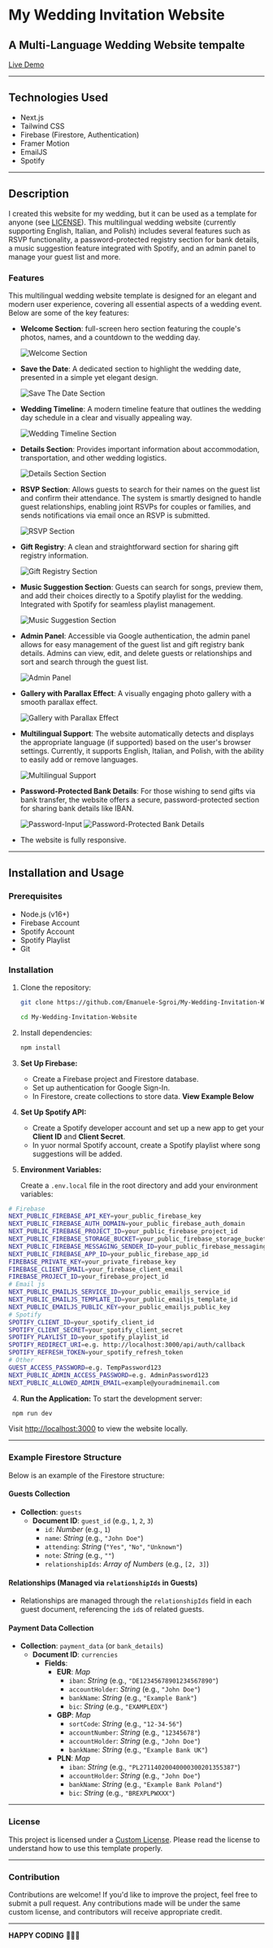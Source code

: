 # My Wedding Invitation Website

## A Multi-Language Wedding Website tempalte

[Live Demo](https://www.karolinaemanuele.com/)

---

## Technologies Used

- Next.js
- Tailwind CSS
- Firebase (Firestore, Authentication)
- Framer Motion
- EmailJS
- Spotify

---

## Description

I created this website for my wedding, but it can be used as a template for anyone (see [LICENSE](./LICENSE.md)). This multilingual wedding website (currently supporting English, Italian, and Polish) includes several features such as RSVP functionality, a password-protected registry section for bank details, a music suggestion feature integrated with Spotify, and an admin panel to manage your guest list and more.

### Features

This multilingual wedding website template is designed for an elegant and modern user experience, covering all essential aspects of a wedding event. Below are some of the key features:

- **Welcome Section**: full-screen hero section featuring the couple's photos, names, and a countdown to the wedding day.

  ![Welcome Section](./public/screenshots/welcome.png)

- **Save the Date**: A dedicated section to highlight the wedding date, presented in a simple yet elegant design.

  ![Save The Date Section](./public/screenshots/savethedate.png)

- **Wedding Timeline**: A modern timeline feature that outlines the wedding day schedule in a clear and visually appealing way.

  ![Wedding Timeline Section](./public/screenshots/timeline.png)

- **Details Section**: Provides important information about accommodation, transportation, and other wedding logistics.

  ![Details Section Section](./public/screenshots/details.png)

- **RSVP Section**: Allows guests to search for their names on the guest list and confirm their attendance. The system is smartly designed to handle guest relationships, enabling joint RSVPs for couples or families, and sends notifications via email once an RSVP is submitted.

  ![RSVP Section](./public/screenshots/rsvp.png)

- **Gift Registry**: A clean and straightforward section for sharing gift registry information.

  ![Gift Registry Section](./public/screenshots/registry.png)

- **Music Suggestion Section**: Guests can search for songs, preview them, and add their choices directly to a Spotify playlist for the wedding. Integrated with Spotify for seamless playlist management.

  ![Music Suggestion Section](./public/screenshots/spotify.png)

- **Admin Panel**: Accessible via Google authentication, the admin panel allows for easy management of the guest list and gift registry bank details. Admins can view, edit, and delete guests or relationships and sort and search through the guest list.

  ![Admin Panel](./public/screenshots/admin.png)

- **Gallery with Parallax Effect**: A visually engaging photo gallery with a smooth parallax effect.

  ![Gallery with Parallax Effect](./public/screenshots/animation.png)

- **Multilingual Support**: The website automatically detects and displays the appropriate language (if supported) based on the user's browser settings. Currently, it supports English, Italian, and Polish, with the ability to easily add or remove languages.

  ![Multilingual Support](./public/screenshots/multilingual.png)

- **Password-Protected Bank Details**: For those wishing to send gifts via bank transfer, the website offers a secure, password-protected section for sharing bank details like IBAN.

  ![Password-Input](./public/screenshots/password.png)
  ![Password-Protected Bank Details](./public/screenshots/bank.png)

- The website is fully responsive.

---

## Installation and Usage

### Prerequisites

- Node.js (v16+)
- Firebase Account
- Spotify Account
- Spotify Playlist
- Git

### Installation

1. Clone the repository:

   ```bash
   git clone https://github.com/Emanuele-Sgroi/My-Wedding-Invitation-Website.git

   ```

   ```bash
   cd My-Wedding-Invitation-Website

   ```

2. Install dependencies:

   ```bash
   npm install

   ```

3. **Set Up Firebase:**

   - Create a Firebase project and Firestore database.
   - Set up authentication for Google Sign-In.
   - In Firestore, create collections to store data. **View Example Below**

4. **Set Up Spotify API:**

   - Create a Spotify developer account and set up a new app to get your **Client ID** and **Client Secret**.
   - In yuor normal Spotify account, create a Spotify playlist where song suggestions will be added.

5. **Environment Variables:**

   Create a `.env.local` file in the root directory and add your environment variables:

```bash
# Firebase
NEXT_PUBLIC_FIREBASE_API_KEY=your_public_firebase_key
NEXT_PUBLIC_FIREBASE_AUTH_DOMAIN=your_public_firebase_auth_domain
NEXT_PUBLIC_FIREBASE_PROJECT_ID=your_public_firebase_project_id
NEXT_PUBLIC_FIREBASE_STORAGE_BUCKET=your_public_firebase_storage_bucket
NEXT_PUBLIC_FIREBASE_MESSAGING_SENDER_ID=your_public_firebase_messaging_sender_id
NEXT_PUBLIC_FIREBASE_APP_ID=your_public_firebase_app_id
FIREBASE_PRIVATE_KEY=your_private_firebase_key
FIREBASE_CLIENT_EMAIL=your_firebase_client_email
FIREBASE_PROJECT_ID=your_firebase_project_id
# Email js
NEXT_PUBLIC_EMAILJS_SERVICE_ID=your_public_emailjs_service_id
NEXT_PUBLIC_EMAILJS_TEMPLATE_ID=your_public_emailjs_template_id
NEXT_PUBLIC_EMAILJS_PUBLIC_KEY=your_public_emailjs_public_key
# Spotify
SPOTIFY_CLIENT_ID=your_spotify_client_id
SPOTIFY_CLIENT_SECRET=your_spotify_client_secret
SPOTIFY_PLAYLIST_ID=your_spotify_playlist_id
SPOTIFY_REDIRECT_URI=e.g. http://localhost:3000/api/auth/callback
SPOTIFY_REFRESH_TOKEN=your_spotify_refresh_token
# Other
GUEST_ACCESS_PASSWORD=e.g. TempPassword123
NEXT_PUBLIC_ADMIN_ACCESS_PASSWORD=e.g. AdminPassword123
NEXT_PUBLIC_ALLOWED_ADMIN_EMAIL=example@youradminemail.com
```

4.  **Run the Application:**
    To start the development server:

```bash
 npm run dev
```

Visit [http://localhost:3000](http://localhost:3000) to view the website locally.

---

### Example Firestore Structure

Below is an example of the Firestore structure:

#### **Guests Collection**

- **Collection**: `guests`
  - **Document ID**: `guest_id` (e.g., `1`, `2`, `3`)
    - `id`: _Number_ (e.g., `1`)
    - `name`: _String_ (e.g., `"John Doe"`)
    - `attending`: _String_ (`"Yes"`, `"No"`, `"Unknown"`)
    - `note`: _String_ (e.g., `""`)
    - `relationshipIds`: _Array of Numbers_ (e.g., `[2, 3]`)

#### **Relationships (Managed via `relationshipIds` in Guests)**

- Relationships are managed through the `relationshipIds` field in each guest document, referencing the `id`s of related guests.

#### **Payment Data Collection**

- **Collection**: `payment_data` (or `bank_details`)
  - **Document ID**: `currencies`
    - **Fields**:
      - **EUR**: _Map_
        - `iban`: _String_ (e.g., `"DE12345678901234567890"`)
        - `accountHolder`: _String_ (e.g., `"John Doe"`)
        - `bankName`: _String_ (e.g., `"Example Bank"`)
        - `bic`: _String_ (e.g., `"EXAMPLEDX"`)
      - **GBP**: _Map_
        - `sortCode`: _String_ (e.g., `"12-34-56"`)
        - `accountNumber`: _String_ (e.g., `"12345678"`)
        - `accountHolder`: _String_ (e.g., `"John Doe"`)
        - `bankName`: _String_ (e.g., `"Example Bank UK"`)
      - **PLN**: _Map_
        - `iban`: _String_ (e.g., `"PL27114020040000300201355387"`)
        - `accountHolder`: _String_ (e.g., `"John Doe"`)
        - `bankName`: _String_ (e.g., `"Example Bank Poland"`)
        - `bic`: _String_ (e.g., `"BREXPLPWXXX"`)

---

### License

This project is licensed under a [Custom License](LICENSE.md). Please read the license to understand how to use this template properly.

---

### Contribution

Contributions are welcome! If you'd like to improve the project, feel free to submit a pull request. Any contributions made will be under the same custom license, and contributors will receive appropriate credit.

---

**HAPPY CODING** 🚀🚀🚀
